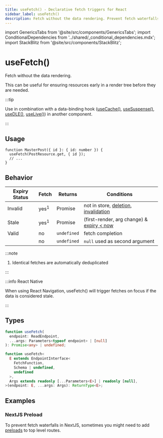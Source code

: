 ```yaml
---
title: useFetch() - Declarative fetch triggers for React
sidebar_label: useFetch()
description: Fetch without the data rendering. Prevent fetch waterfalls by prefetching without duplicate requests.
---
```


import GenericsTabs from '@site/src/components/GenericsTabs';
import ConditionalDependencies from '../shared/\_conditional_dependencies.mdx';
import StackBlitz from '@site/src/components/StackBlitz';

<head>
  <meta name="docsearch:pagerank" content="10"/>
</head>

# useFetch()

Fetch without the data rendering.

This can be useful for ensuring resources early in a render tree before they are needed.

:::tip

Use in combination with a data-binding hook ([useCache()](./useCache.md), [useSuspense()](./useSuspense.md), [useDLE()](./useDLE.md), [useLive()](./useLive.md))
in another component.

:::

## Usage

```tsx
function MasterPost({ id }: { id: number }) {
  useFetch(PostResource.get, { id });
  // ...
}
```

## Behavior

| Expiry Status | Fetch           | Returns     | Conditions                                                                                            |
| ------------- | --------------- | ----------- | ----------------------------------------------------------------------------------------------------- |
| Invalid       | yes<sup>1</sup> | Promise     | not in store, [deletion](/rest/api/resource#delete), [invalidation](./Controller.md#invalidate) |
| Stale         | yes<sup>1</sup> | Promise     | (first-render, arg change) & [expiry &lt; now](../concepts/expiry-policy.md)                          |
| Valid         | no              | `undefined` | fetch completion                                                                                      |
|               | no              | `undefined` | `null` used as second argument                                                                        |

:::note

1. Identical fetches are automatically deduplicated

:::

:::info React Native

When using React Navigation, useFetch() will trigger fetches on focus if the data is considered
stale.

:::

<ConditionalDependencies hook="useFetch" />

## Types

<GenericsTabs>

```typescript
function useFetch(
  endpoint: ReadEndpoint,
  ...args: Parameters<typeof endpoint> | [null]
): Promise<any> | undefined;
```

```typescript
function useFetch<
  E extends EndpointInterface<
    FetchFunction,
    Schema | undefined,
    undefined
  >,
  Args extends readonly [...Parameters<E>] | readonly [null],
>(endpoint: E, ...args: Args): ReturnType<E>;
```

</GenericsTabs>

## Examples

### NextJS Preload

To prevent fetch waterfalls in NextJS, sometimes you might need to add [preloads](https://nextjs.org/docs/app/building-your-application/data-fetching/patterns#preloading-data) to top level routes.

<StackBlitz repo="coin-app" file="src/app/[id]/page.tsx" initialpath="/BTC" view="editor" height="700" />
